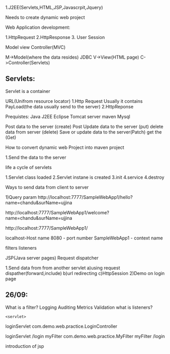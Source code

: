 1.J2EE(Servlets,HTML,JSP,Javascrpit,Jquery)

Needs to create dynamic web project

Web Application development:

1.HttpRequest
2.HttpResponse
3. User Session

Model view Controller(MVC)

M->Model(where the data resides) JDBC
V->View(HTML page)
C->Controller(Servlets)

Servlets:
---------
Servlet is a container

URL(Unifrom resource locator)
1.Http Request
Usually it contains PayLoad(the data usually send to the server)
2.HttpReponse

Prequistes:
Java
J2EE Eclipse
Tomcat server
maven
Mysql

Post data to the server (create) Post
Update data to the server (put)
delete data from server (delete)
Save or update data to the server(Patch)
get the (Get)



How to convert dynamic web Project into maven project


1.Send the data to the server

life a cycle of servlets

1.Servlet class loaded
2.Servlet instane is created
3.init
4.service
4.destroy

Ways to send data from client to server

1)Query param
http://localhost:7777/SampleWebApp1/hello?name=chandu&surName=ujjina

http://localhost:7777/SampleWebApp1/welcome?name=chandu&surName=ujjina


http://localhost:7777/SampleWebApp1/

localhost-Host name
8080 - port number
SampleWebApp1 - context name

filters
listeners

JSP(Java server pages)
Request dispatcher

1.Send data from from another servlet
a)using request dispather(forward,include)
b)url redirecting
c)HttpSession
2)Demo on login page


26/09:
------------
What is a filter?
Logging
Auditing
Metrics
Validation
what is listeners?

    <servlet>
  <servlet-name>loginServlet</servlet-name>
  <servlet-class>com.demo.web.practice.LoginController</servlet-class>
  </servlet>
  
  <servlet-mapping>
   <servlet-name>loginServlet</servlet-name>
  <url-pattern>/login</url-pattern>
  </servlet-mapping>
  
  <filter>
  <filter-name>myFilter</filter-name>
  <filter-class>com.demo.web.practice.MyFilter</filter-class>
  </filter>
  
  <filter-mapping>
  <filter-name>myFilter</filter-name>
  <url-pattern>/login</url-pattern>
  </filter-mapping>
  


introduction of jsp








